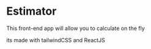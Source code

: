 # Estimator
This front-end app will allow you to calculate on the fly

its made with tailwindCSS and ReactJS
